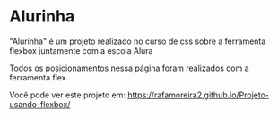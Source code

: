 <h1>Alurinha</h1>
<p>"Alurinha" é um projeto realizado no curso de css sobre a ferramenta flexbox juntamente com a escola Alura</p>
<p>Todos os posicionamentos nessa página foram realizados com a ferramenta flex.</p>
Você pode ver este projeto em: <a href="https://rafamoreira2.github.io/Projeto-usando-flexbox/">https://rafamoreira2.github.io/Projeto-usando-flexbox/</a>
